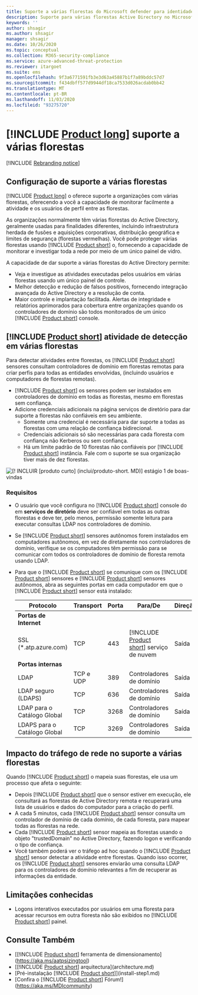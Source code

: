 ```yaml
---
title: Suporte a várias florestas do Microsoft defender para identidade
description: Suporte para várias florestas Active Directory no Microsoft defender para identidade.
keywords: ''
author: shsagir
ms.author: shsagir
manager: shsagir
ms.date: 10/26/2020
ms.topic: conceptual
ms.collection: M365-security-compliance
ms.service: azure-advanced-threat-protection
ms.reviewer: itargoet
ms.suite: ems
ms.openlocfilehash: 9f3a6771591fb3e3d63a45887b1f7a89bddc57d7
ms.sourcegitcommit: f434dbff577d9944df18ca7533d026acdab0bb42
ms.translationtype: MT
ms.contentlocale: pt-BR
ms.lasthandoff: 11/03/2020
ms.locfileid: "93275720"
---
```

# <a name="product-long-multi-forest-support"></a>[!INCLUDE [Product long](includes/product-long.md)] suporte a várias florestas

[!INCLUDE [Rebranding notice](includes/rebranding.md)]

## <a name="multi-forest-support-set-up"></a>Configuração de suporte a várias florestas

[!INCLUDE [Product long](includes/product-long.md)] o oferece suporte a organizações com várias florestas, oferecendo a você a capacidade de monitorar facilmente a atividade e os usuários de perfil entre as florestas.

As organizações normalmente têm várias florestas do Active Directory, geralmente usadas para finalidades diferentes, incluindo infraestrutura herdada de fusões e aquisições corporativas, distribuição geográfica e limites de segurança (florestas vermelhas). Você pode proteger várias florestas usando [!INCLUDE [Product short](includes/product-short.md)] o, fornecendo a capacidade de monitorar e investigar toda a rede por meio de um único painel de vidro.

A capacidade de dar suporte a várias florestas do Active Directory permite:

- Veja e investigue as atividades executadas pelos usuários em várias florestas usando um único painel de controle.
- Melhor detecção e redução de falsos positivos, fornecendo integração avançada do Active Directory e a resolução de conta.
- Maior controle e implantação facilitada. Alertas de integridade e relatórios aprimorados para cobertura entre organizações quando os controladores de domínio são todos monitorados de um único [!INCLUDE [Product short](includes/product-short.md)] console.

## <a name="product-short-detection-activity-across-multiple-forests"></a>[!INCLUDE [Product short](includes/product-short.md)] atividade de detecção em várias florestas

Para detectar atividades entre florestas, os [!INCLUDE [Product short](includes/product-short.md)] sensores consultam controladores de domínio em florestas remotas para criar perfis para todas as entidades envolvidas, (incluindo usuários e computadores de florestas remotas).

- [!INCLUDE [Product short](includes/product-short.md)] os sensores podem ser instalados em controladores de domínio em todas as florestas, mesmo em florestas sem confiança.
- Adicione credenciais adicionais na página serviços de diretório para dar suporte a florestas não confiáveis em seu ambiente.
  - Somente uma credencial é necessária para dar suporte a todas as florestas com uma relação de confiança bidirecional.
  - Credenciais adicionais só são necessárias para cada floresta com confiança não Kerberos ou sem confiança.
  - Há um limite padrão de 10 florestas não confiáveis por [!INCLUDE [Product short](includes/product-short.md)] instância. Fale com o suporte se sua organização tiver mais de dez florestas.

![[! INCLUIR [produto curto] (inclui/produto-short. MD)] estágio 1 de boas-vindas](media/directory-services-add-no-trust-forests.png)

### <a name="requirements"></a>Requisitos

- O usuário que você configura no [!INCLUDE [Product short](includes/product-short.md)] console do em **serviços de diretório** deve ser confiável em todas as outras florestas e deve ter, pelo menos, permissão somente leitura para executar consultas LDAP nos controladores de domínio.
- Se [!INCLUDE [Product short](includes/product-short.md)] sensores autônomos forem instalados em computadores autônomos, em vez de diretamente nos controladores de domínio, verifique se os computadores têm permissão para se comunicar com todos os controladores de domínio de floresta remota usando LDAP.

- Para que o [!INCLUDE [Product short](includes/product-short.md)] se comunique com os [!INCLUDE [Product short](includes/product-short.md)] sensores e [!INCLUDE [Product short](includes/product-short.md)] sensores autônomos, abra as seguintes portas em cada computador em que o [!INCLUDE [Product short](includes/product-short.md)] sensor está instalado:

  |Protocolo|Transport|Porta|Para/De|Direção|
  |----|----|----|----|----|
  |**Portas de Internet**||||
  |SSL (*.atp.azure.com)|TCP|443|[!INCLUDE [Product short](includes/product-short.md)] serviço de nuvem|Saída|
  |**Portas internas**||||
  |LDAP|TCP e UDP|389|Controladores de domínio|Saída|
  |LDAP seguro (LDAPS)|TCP|636|Controladores de domínio|Saída|
  |LDAP para o Catálogo Global|TCP|3268|Controladores de domínio|Saída|
  |LDAPS para o Catálogo Global|TCP|3269|Controladores de domínio|Saída|

## <a name="multi-forest-support-network-traffic-impact"></a>Impacto do tráfego de rede no suporte a várias florestas

Quando [!INCLUDE [Product short](includes/product-short.md)] o mapeia suas florestas, ele usa um processo que afeta o seguinte:

- Depois [!INCLUDE [Product short](includes/product-short.md)] que o sensor estiver em execução, ele consultará as florestas de Active Directory remota e recuperará uma lista de usuários e dados do computador para a criação do perfil.
- A cada 5 minutos, cada [!INCLUDE [Product short](includes/product-short.md)] sensor consulta um controlador de domínio de cada domínio, de cada floresta, para mapear todas as florestas na rede.
- Cada [!INCLUDE [Product short](includes/product-short.md)] sensor mapeia as florestas usando o objeto "trustedDomain" no Active Directory, fazendo logon e verificando o tipo de confiança.
- Você também poderá ver o tráfego ad hoc quando o [!INCLUDE [Product short](includes/product-short.md)] sensor detectar a atividade entre florestas. Quando isso ocorrer, os [!INCLUDE [Product short](includes/product-short.md)] sensores enviarão uma consulta LDAP para os controladores de domínio relevantes a fim de recuperar as informações da entidade.

## <a name="known-limitations"></a>Limitações conhecidas

- Logons interativos executados por usuários em uma floresta para acessar recursos em outra floresta não são exibidos no [!INCLUDE [Product short](includes/product-short.md)] painel.

## <a name="see-also"></a>Consulte Também

- [[!INCLUDE [Product short](includes/product-short.md)] ferramenta de dimensionamento](https://aka.ms/aatpsizingtool)
- [[!INCLUDE [Product short](includes/product-short.md)] arquitectura](architecture.md)
- [Pré-instalação [!INCLUDE [Product short](includes/product-short.md)]](install-step1.md)
- [Confira o [!INCLUDE [Product short](includes/product-short.md)] Fórum!](https://aka.ms/MDIcommunity)
